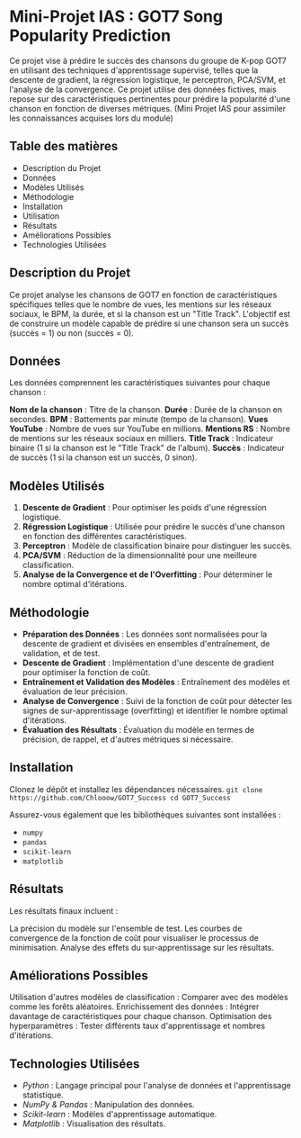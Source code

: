 # Mini-Projet IAS : GOT7 Song Popularity Prediction

Ce projet vise à prédire le succès des chansons du groupe de K-pop GOT7 en utilisant des techniques d'apprentissage supervisé, telles que la descente de gradient, la régression logistique, le perceptron, PCA/SVM, et l'analyse de la convergence. Ce projet utilise des données fictives, mais repose sur des caractéristiques pertinentes pour prédire la popularité d'une chanson en fonction de diverses métriques. (Mini Projet IAS pour assimiler les connaissances acquises lors du module)

## Table des matières
- Description du Projet
- Données
- Modèles Utilisés
- Méthodologie
- Installation
- Utilisation
- Résultats
- Améliorations Possibles
- Technologies Utilisées

## Description du Projet
Ce projet analyse les chansons de GOT7 en fonction de caractéristiques spécifiques telles que le nombre de vues, les mentions sur les réseaux sociaux, le BPM, la durée, et si la chanson est un "Title Track". L'objectif est de construire un modèle capable de prédire si une chanson sera un succès (succès = 1) ou non (succès = 0).

## Données
Les données comprennent les caractéristiques suivantes pour chaque chanson :

**Nom de la chanson** : Titre de la chanson.
**Durée** : Durée de la chanson en secondes.
**BPM** : Battements par minute (tempo de la chanson).
**Vues YouTube** : Nombre de vues sur YouTube en millions.
**Mentions RS** : Nombre de mentions sur les réseaux sociaux en milliers.
**Title Track** : Indicateur binaire (1 si la chanson est le "Title Track" de l'album).
**Succès** : Indicateur de succès (1 si la chanson est un succès, 0 sinon).

## Modèles Utilisés
1. **Descente de Gradient** : Pour optimiser les poids d'une régression logistique.
2. **Régression Logistique** : Utilisée pour prédire le succès d'une chanson en fonction des différentes caractéristiques.
3. **Perceptron** : Modèle de classification binaire pour distinguer les succès.
4. **PCA/SVM** : Réduction de la dimensionnalité pour une meilleure classification.
5. **Analyse de la Convergence et de l'Overfitting** : Pour déterminer le nombre optimal d'itérations.

## Méthodologie
- **Préparation des Données** : Les données sont normalisées pour la descente de gradient et divisées en ensembles d'entraînement, de validation, et de test.
- **Descente de Gradient** : Implémentation d'une descente de gradient pour optimiser la fonction de coût.
- **Entraînement et Validation des Modèles** : Entraînement des modèles et évaluation de leur précision.
- **Analyse de Convergence** : Suivi de la fonction de coût pour détecter les signes de sur-apprentissage (overfitting) et identifier le nombre optimal d'itérations.
- **Évaluation des Résultats** : Évaluation du modèle en termes de précision, de rappel, et d'autres métriques si nécessaire.

## Installation
Clonez le dépôt et installez les dépendances nécessaires.
``git clone https://github.com/Chlooow/GOT7_Success
cd GOT7_Success``

Assurez-vous également que les bibliothèques suivantes sont installées :

- `numpy`
- `pandas`
- `scikit-learn`
- `matplotlib`

## Résultats
Les résultats finaux incluent :

La précision du modèle sur l'ensemble de test.
Les courbes de convergence de la fonction de coût pour visualiser le processus de minimisation.
Analyse des effets du sur-apprentissage sur les résultats.

## Améliorations Possibles
Utilisation d'autres modèles de classification : Comparer avec des modèles comme les forêts aléatoires.
Enrichissement des données : Intégrer davantage de caractéristiques pour chaque chanson.
Optimisation des hyperparamètres : Tester différents taux d'apprentissage et nombres d'itérations.

## Technologies Utilisées
- *Python* : Langage principal pour l'analyse de données et l'apprentissage statistique.
- *NumPy & Pandas* : Manipulation des données.
- *Scikit-learn* : Modèles d'apprentissage automatique.
- *Matplotlib* : Visualisation des résultats.

